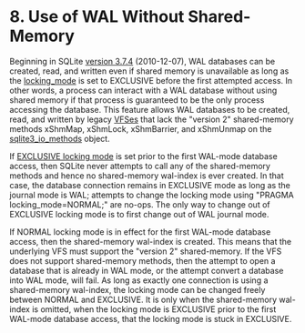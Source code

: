 # 8\. Use of WAL Without Shared\-Memory


Beginning in SQLite [version 3\.7\.4](releaselog/3_7_4.html) (2010\-12\-07\), 
WAL databases can be created, read, and
written even if shared memory is unavailable as long as the
[locking\_mode](pragma.html#pragma_locking_mode) is set to EXCLUSIVE before the first attempted access.
In other words, a process can interact with
a WAL database without using shared memory if that
process is guaranteed to be the only process accessing the database.
This feature allows WAL databases to be created, read, and written
by legacy [VFSes](vfs.html) that lack the "version 2" shared\-memory
methods xShmMap, xShmLock, xShmBarrier, and xShmUnmap on the
[sqlite3\_io\_methods](c3ref/io_methods.html) object.


If [EXCLUSIVE locking mode](pragma.html#pragma_locking_mode)
is set prior to the first WAL\-mode 
database access, then SQLite never attempts to call any of the
shared\-memory methods and hence no shared\-memory
wal\-index is ever created.
In that case, the database connection remains in EXCLUSIVE mode
as long as the journal mode is WAL; attempts to change the locking
mode using "PRAGMA locking\_mode\=NORMAL;" are no\-ops.
The only way to change out of EXCLUSIVE locking mode is to first
change out of WAL journal mode.


If NORMAL locking mode is in effect for the first WAL\-mode database
access, then the shared\-memory wal\-index is created. This means that the
underlying VFS must support the "version 2" shared\-memory.
If the VFS does not support shared\-memory methods, then the attempt to
open a database that is already in WAL mode, or the attempt convert a
database into WAL mode, will fail.
As long as exactly one connection is using a shared\-memory wal\-index, 
the locking mode can be changed freely between NORMAL and EXCLUSIVE. 
It is only when the shared\-memory wal\-index is omitted, when the locking 
mode is EXCLUSIVE prior to the first WAL\-mode database access, that the 
locking mode is stuck in EXCLUSIVE.



